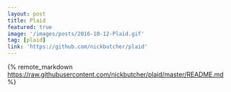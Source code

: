 ```yaml
---
layout: post
title: Plaid
featured: true
image: '/images/posts/2016-10-12-Plaid.gif'
tag: [plaid]
link: 'https://github.com/nickbutcher/plaid'
---
```


{% remote_markdown https://raw.githubusercontent.com/nickbutcher/plaid/master/README.md %}
